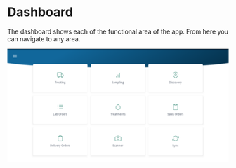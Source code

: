 ﻿# Dashboard

The dashboard shows each of the functional area of the app. From here you can navigate to any area.

![image-logo](../images/MobileDashboard.PNG)
